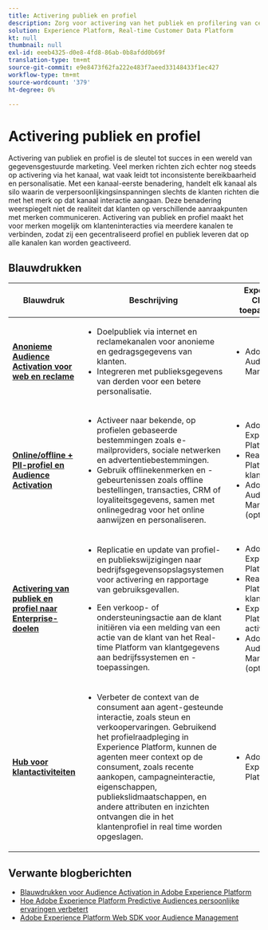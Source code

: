 ```yaml
---
title: Activering publiek en profiel
description: Zorg voor activering van het publiek en profilering van centrale klantervaringen met Real-time ​ van klantgegevens.
solution: Experience Platform, Real-time Customer Data Platform
kt: null
thumbnail: null
exl-id: eeeb4325-d0e8-4fd8-86ab-0b8afdd0b69f
translation-type: tm+mt
source-git-commit: e9e8473f62fa222e483f7aeed33148433f1ec427
workflow-type: tm+mt
source-wordcount: '379'
ht-degree: 0%

---
```



# Activering publiek en profiel

Activering van publiek en profiel is de sleutel tot succes in een wereld van gegevensgestuurde marketing. Veel merken richten zich echter nog steeds op activering via het kanaal, wat vaak leidt tot inconsistente bereikbaarheid en personalisatie. Met een kanaal-eerste benadering, handelt elk kanaal als silo waarin de verpersoonlijkingsinspanningen slechts de klanten richten die met het merk op dat kanaal interactie aangaan. Deze benadering weerspiegelt niet de realiteit dat klanten op verschillende aanraakpunten met merken communiceren. Activering van publiek en profiel maakt het voor merken mogelijk om klanteninteracties via meerdere kanalen te verbinden, zodat zij een gecentraliseerd profiel en publiek leveren dat op alle kanalen kan worden geactiveerd.

## Blauwdrukken

| Blauwdruk | Beschrijving | Experience Cloud-toepassingen |
|---|---|---|
| **[Anonieme Audience Activation voor web en reclame](anonymous.md)** | <ul><li>Doelpubliek via internet en reclamekanalen voor anonieme en gedragsgegevens van klanten.</li><li>Integreren met publieksgegevens van derden voor een betere personalisatie.</li></ul> | <ul><li>Adobe Audience Manager</li></ul> |
| **[Online/offline + PII-profiel en Audience Activation](online-offline.md)** | <ul><li>Activeer naar bekende, op profielen gebaseerde bestemmingen zoals e-mailproviders, sociale netwerken en advertentiebestemmingen. </li><li>Gebruik offlinekenmerken en -gebeurtenissen zoals offline bestellingen, transacties, CRM of loyaliteitsgegevens, samen met onlinegedrag voor het online aanwijzen en personaliseren.</li></ul> | <ul><li>Adobe Experience Platform</li><li> Real-time Platform voor klantgegevens</li><li>Adobe Audience Manager (optioneel)</li></ul> |
| **[Activering van publiek en profiel naar Enterprise-doelen](enterprise-destinations.md)** | <ul><li>Replicatie en update van profiel- en publiekswijzigingen naar bedrijfsgegevensopslagsystemen voor activering en rapportage van gebruiksgevallen. </li></ul><ul><li>Een verkoop- of ondersteuningsactie aan de klant initiëren via een melding van een actie van de klant van het Real-time Platform van klantgegevens aan bedrijfssystemen en -toepassingen.</li></ul> | <ul><li>Adobe Experience Platform</li><li>Real-time Platform voor klantgegevens</li><li>Experience Platform activeren</li><li>Adobe Audience Manager (optioneel)</li></ul> |
| **[Hub voor klantactiviteiten](customer-activity.md)** | <ul><li>Verbeter de context van de consument aan agent-gesteunde interactie, zoals steun en verkoopervaringen. Gebruikend het profielraadpleging in Experience Platform, kunnen de agenten meer context op de consument, zoals recente aankopen, campagneinteractie, eigenschappen, publiekslidmaatschappen, en andere attributen en inzichten ontvangen die in het klantenprofiel in real time worden opgeslagen.</li></ul> | <ul><li>Adobe Experience Platform</li></ul> |

## Verwante blogberichten

* [Blauwdrukken voor Audience Activation in Adobe Experience Platform](https://medium.com/adobetech/a-blueprint-for-audience-activation-in-adobe-experience-platform-b2b30fae90fd)
* [Hoe Adobe Experience Platform Predictive Audiences persoonlijke ervaringen verbetert](https://medium.com/adobetech/how-adobe-experience-platform-predictive-audiences-improves-personalized-experiences-1f75a60cb7a3)
* [Adobe Experience Platform Web SDK voor Audience Management](https://medium.com/adobetech/adobe-experience-platform-web-sdk-for-audience-management-751fa6d063bc)
